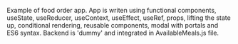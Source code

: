 Example of food order app. App is writen using functional components, useState, useReducer, useContext, useEffect, useRef, props, lifting the state up, conditional rendering, reusable components, modal with portals and ES6 syntax.
Backend is 'dummy' and integrated in AvailableMeals.js file.